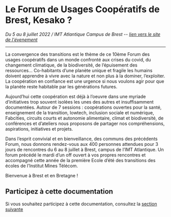 # Le Forum de Usages Coopératifs de Brest, Kesako ?
*Du 5 au 8 juillet 2022 / IMT Atlantique Campus de Brest* -- *[lien vers le site de l'évenement](https://forum-usages-cooperatifs.net/?Accueil)*

---

La convergence des transitions est le thème de ce 10ème Forum des usages coopératifs dans un monde confronté aux crises du covid, du changement climatique, de la biodiversité, de l’épuisement des ressources… Co-habitants d’une planète unique et fragile les humains doivent apprendre à vivre avec la nature et non plus à la dominer, l’exploiter. La coopération en confiance est une urgence si nous voulons agir pour que la planète reste habitable par les générations futures.

Aujourd’hui cette coopération est déjà à l’oeuvre dans une myriade d’initiatives trop souvent isolées les unes des autres et insuffisamment documentées. Autour de 7 sessions : coopérations ouvertes pour la santé, enseignement de la transition, lowtech, inclusion sociale et numérique, Fabcities, circuits courts et autonomie alimentaire, climat et biodiversité, de conférences et d’ateliers nous proposons de partager nos compréhensions, aspirations, initiatives et projets.

Dans l’esprit convivial et en bienveillance, des communs des précédents Forum, nous donnons rendez-vous aux 400 personnes attendues pour 3 jours de rencontres du 6 au 8 juillet à Brest, campus de l’IMT Atlantique.
Un forum précédé le mardi d’un off ouvert à vos propres rencontres et accompagné cette année de la première Ecole d’été des transitions des écoles de l’Institut Mines Télécom.

Bienvenue à Brest et en Bretagne !

## Participez à cette documentation

Si vous souhaitez participez à cette documentation, consultez la [section suivante](../premiers_pas)
